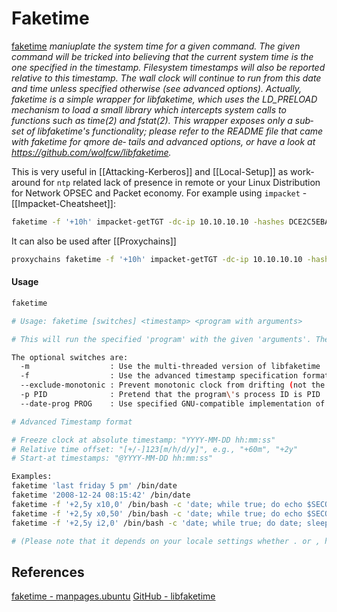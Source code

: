 # Faketime

[faketime](https://manpages.ubuntu.com/manpages/trusty/man1/faketime.1.html) *maniuplate the system time for a given command. The given command will be tricked into believing that the current system time is the one specified in the  timestamp. Filesystem timestamps will also be reported relative to this timestamp. The wall clock will  continue to run from this date and time unless specified otherwise (see advanced options). Actually,  faketime is a simple wrapper for libfaketime, which uses the LD_PRELOAD mechanism to load a small library  which intercepts system calls to functions such as time(2) and fstat(2). This wrapper exposes only a sub‐  set of libfaketime's functionality; please refer to the README file that came with faketime for qmore de‐  tails and advanced options, or have a look at https://github.com/wolfcw/libfaketime.*


This is very useful in [[Attacking-Kerberos]] and [[Local-Setup]] as work-around for `ntp` related lack of presence in remote or your Linux Distribution for Network OPSEC and Packet economy. For example using `impacket` - [[Impacket-Cheatsheet]]:
```bash 
faketime -f '+10h' impacket-getTGT -dc-ip 10.10.10.10 -hashes DCE2C5EBA67EE536B1A0597217569A39:DCE2C5EBA67EE536B1A0597217569A39 $vulnadDomain.$tld/svc_compromised
```

It can also be used after [[Proxychains]]
```bash
proxychains faketime -f '+10h' impacket-getTGT -dc-ip 10.10.10.10 -hashes DCE2C5EBA67EE536B1A0597217569A39:DCE2C5EBA67EE536B1A0597217569A39 $vulnadDomain.$tld/svc_compromised
```
#### Usage

```bash
faketime

# Usage: faketime [switches] <timestamp> <program with arguments>

# This will run the specified 'program' with the given 'arguments'. The program will be tricked into seeing the given 'timestamp' as its starting date and time. The clock will continue to run from this timestamp. Please see the manpage (man faketime) for advanced options, such as stopping the wall clock and make it run faster or slower.

The optional switches are:
  -m                  : Use the multi-threaded version of libfaketime
  -f                  : Use the advanced timestamp specification format (see manpage)
  --exclude-monotonic : Prevent monotonic clock from drifting (not the raw monotonic one)
  -p PID              : Pretend that the program\'s process ID is PID
  --date-prog PROG    : Use specified GNU-compatible implementation of 'date' program

# Advanced Timestamp format

# Freeze clock at absolute timestamp: "YYYY-MM-DD hh:mm:ss"
# Relative time offset: "[+/-]123[m/h/d/y]", e.g., "+60m", "+2y"
# Start-at timestamps: "@YYYY-MM-DD hh:mm:ss"

Examples:
faketime 'last friday 5 pm' /bin/date
faketime '2008-12-24 08:15:42' /bin/date
faketime -f '+2,5y x10,0' /bin/bash -c 'date; while true; do echo $SECONDS ; sleep 1 ; done'
faketime -f '+2,5y x0,50' /bin/bash -c 'date; while true; do echo $SECONDS ; sleep 1 ; done'
faketime -f '+2,5y i2,0' /bin/bash -c 'date; while true; do date; sleep 1 ; done' # In this single case all spawned processes will use the same global clock without restarting it at the start of each process.

# (Please note that it depends on your locale settings whether . or , has to be used for fractions)
```

## References

[faketime - manpages.ubuntu](https://manpages.ubuntu.com/manpages/trusty/man1/faketime.1.html) 
[GitHub - libfaketime](https://github.com/wolfcw/libfaketime)